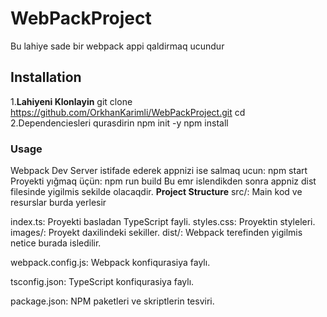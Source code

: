 # WebPackProject
Bu lahiye sade bir webpack appi qaldirmaq ucundur

## Installation
1.**Lahiyeni Klonlayin**
git clone <https://github.com/OrkhanKarimli/WebPackProject.git>
cd <project-directory>
2.Dependenciesleri qurasdirin
npm init -y
npm install
### Usage
Webpack Dev Server istifade ederek appnizi ise salmaq ucun:
npm start
Proyekti yığmaq üçün:
npm run build
Bu emr islendikden sonra appniz dist filesinde yigilmis sekilde olacaqdir.
**Project Structure**
src/: Main kod ve resurslar burda yerlesir

index.ts: Proyekti basladan TypeScript fayli.
styles.css: Proyektin styleleri.
images/: Proyekt daxilindeki sekiller.
dist/: Webpack terefinden yigilmis netice burada isledilir.

webpack.config.js: Webpack konfiqurasiya faylı.

tsconfig.json: TypeScript konfiqurasiya faylı.

package.json: NPM paketleri ve skriptlerin tesviri.

